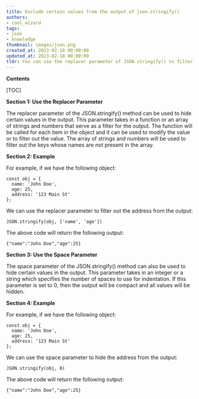 ```yaml
---
title: Exclude certain values from the output of json.stringify()
authors:
- cool_wizard
tags:
- json
- knowledge
thumbnail: images/json.png
created_at: 2023-02-10 00:00:00
updated_at: 2023-02-10 00:00:00
tldr: You can use the replacer parameter of JSON.stringify() to filter out values to be hidden from the output.
---
```


**Contents**

[TOC]

**Section 1: Use the Replacer Parameter**

The replacer parameter of the JSON.stringify() method can be used to hide certain values in the output. This parameter takes in a function or an array of strings and numbers that serve as a filter for the output. The function will be called for each item in the object and it can be used to modify the value or to filter out the value. The array of strings and numbers will be used to filter out the keys whose names are not present in the array. 

**Section 2: Example**

For example, if we have the following object:

```
const obj = {
  name: 'John Doe',
  age: 25,
  address: '123 Main St'
};
```

We can use the replacer parameter to filter out the address from the output:

```
JSON.stringify(obj, ['name', 'age'])
```

The above code will return the following output:

```
{"name":"John Doe","age":25}
```

**Section 3: Use the Space Parameter**

The space parameter of the JSON.stringify() method can also be used to hide certain values in the output. This parameter takes in an integer or a string which specifies the number of spaces to use for indentation. If this parameter is set to 0, then the output will be compact and all values will be hidden. 

**Section 4: Example**

For example, if we have the following object:

```
const obj = {
  name: 'John Doe',
  age: 25,
  address: '123 Main St'
};
```

We can use the space parameter to hide the address from the output:

```
JSON.stringify(obj, 0)
```

The above code will return the following output:

```
{"name":"John Doe","age":25}
```
